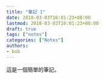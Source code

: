 ```yaml
---
title: "筆記 1"
date: 2018-03-03T16:01:23+08:00
lastmod: 2018-03-03T16:01:23+08:00
draft: true
tags: ["notes"]
categories: ["Notes"]
authors:
- bob
---
```


這是一個簡單的筆記。
